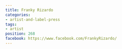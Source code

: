 ```yaml
---
title: Franky Rizardo
categories:
- artist-and-label-press
tags:
- artist
position: 268
facebook: https://www.facebook.com/FrankyRizardo/
---
```


